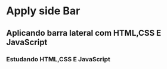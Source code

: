 # Apply side Bar
## Aplicando barra lateral com HTML,CSS E JavaScript

### Estudando HTML,CSS E JavaScript
